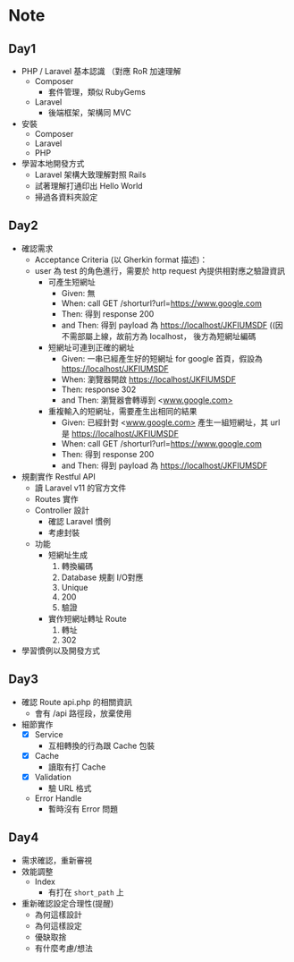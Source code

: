 # Note

## Day1

- PHP / Laravel 基本認識 （對應 RoR 加速理解
  - Composer
    - 套件管理，類似 RubyGems
  - Laravel
    - 後端框架，架構同 MVC
- 安裝
  - Composer
  - Laravel
  - PHP
- 學習本地開發方式
  - Laravel 架構大致理解對照 Rails
  - 試著理解打通印出 Hello World
  - 掃過各資料夾設定

## Day2

- 確認需求
  - Acceptance Criteria (以 Gherkin format 描述)：
  - user 為 test 的角色進行，需要於 http request 內提供相對應之驗證資訊
    - 可產生短網址
      - Given: 無
      - When: call GET /shorturl?url=<https://www.google.com>
      - Then: 得到 response 200
      - and Then: 得到 payload 為 <https://localhost/JKFIUMSDF> ((因不需部屬上線，故前方為 localhost， 後方為短網址編碼
    - 短網址可連到正確的網址
      - Given: 一串已經產生好的短網址 for google 首頁，假設為 <https://localhost/JKFIUMSDF>
      - When: 瀏覽器開啟 <https://localhost/JKFIUMSDF>
      - Then: response 302
      - and Then: 瀏覽器會轉導到 <www.google.com>
    - 重複輸入的短網址，需要產生出相同的結果
      - Given: 已經針對 <www.google.com> 產生一組短網址，其 url 是 <https://localhost/JKFIUMSDF>
      - When: call GET /shorturl?url=<https://www.google.com>
      - Then: 得到 response 200
      - and Then: 得到 payload 為 <https://localhost/JKFIUMSDF>
- 規劃實作 Restful API
  - 讀 Laravel v11 的官方文件
  - Routes 實作
  - Controller 設計
    - 確認 Laravel 慣例
    - 考慮封裝
  - 功能
    - 短網址生成
        1. 轉換編碼
        2. Database 規劃 I/O對應
        3. Unique
        4. 200
        5. 驗證
    - 實作短網址轉址 Route
        1. 轉址
        2. 302
- 學習慣例以及開發方式

## Day3

- 確認 Route api.php 的相關資訊
  - 會有 /api 路徑段，放棄使用
- 細節實作
  - [x] Service
    - 互相轉換的行為跟 Cache 包裝
  - [x] Cache
    - 讀取有打 Cache
  - [x] Validation
    - 驗 URL 格式
  - Error Handle
    - 暫時沒有 Error 問題

## Day4

- 需求確認，重新審視
- 效能調整
  - Index
    - 有打在 `short_path` 上
- 重新確認設定合理性(提醒)
  - 為何這樣設計
  - 為何這樣設定
  - 優缺取捨
  - 有什麼考慮/想法

